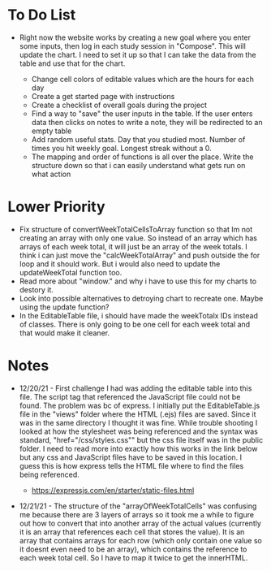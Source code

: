 # To Do List

* Right now the website works by creating a new goal where you enter some inputs, then log in each study session in "Compose". This will update the chart. I need to set it up so that I can take the data from the table and use that for the chart.

  * Change cell colors of editable values which are the hours for each day
  * Create a get started page with instructions
  * Create a checklist of overall goals during the project
  * Find a way to "save" the user inputs in the table. If the user enters data then clicks on notes to write a note, they will be redirected to an empty table
  * Add random useful stats. Day that you studied most. Number of times you hit weekly goal. Longest streak without a 0.  
  * The mapping and order of functions is all over the place. Write the structure down so that i can easily understand what gets run on what action

# Lower Priority

  * Fix structure of convertWeekTotalCellsToArray function so that Im not creating an array with only one value. So instead of an array which has arrays of each week total, it will just be an array of the week totals. I think i can just move the "calcWeekTotalArray" and push outside the for loop and it should work. But i would also need to update the updateWeekTotal function too.
  * Read more about "window." and why i have to use this for my charts to destory it.
  * Look into possible alternatives to detroying chart to recreate one. Maybe using the update function?
  * In the EditableTable file, i should have made the weekTotalx IDs instead of classes. There is only going to be one cell for each week total and that would make it cleaner.



# Notes

* 12/20/21 - First challenge I had was adding the editable table into this file. The script tag that referenced the JavaScript file could not be found. The problem was bc of express. I initially put the EditableTable.js file in the "views" folder where the HTML (.ejs) files are saved. Since it was in the same directory I thought it was fine. While trouble shooting I looked at how the stylesheet was being referenced and the syntax was standard, "href="/css/styles.css"" but the css file itself was in the public folder. I need to read more into exactly how this works in the link below but any css and JavaScript files have to be saved in this location. I guess this is how express tells the HTML file where to find the files being referenced.

  * https://expressjs.com/en/starter/static-files.html

* 12/21/21 - The structure of the "arrayOfWeekTotalCells" was confusing me because there are 3 layers of arrays so it took me a while to figure out how to convert that into another array of the actual values (currently it is an array that references each cell that stores the value). It is an array that contains arrays for each row (which only contain one value so it doesnt even need to be an array), which contains the reference to each week total cell. So I have to map it twice to get the innerHTML.
